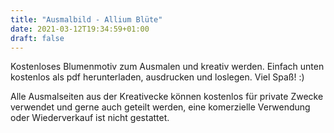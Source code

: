 ```yaml
---
title: "Ausmalbild - Allium Blüte"
date: 2021-03-12T19:34:59+01:00
draft: false
---
```


Kostenloses Blumenmotiv zum Ausmalen und kreativ werden. Einfach unten kostenlos als pdf herunterladen, ausdrucken und loslegen. Viel Spaß! :)

Alle Ausmalseiten aus der Kreativecke können kostenlos für private Zwecke verwendet und gerne auch geteilt werden, eine komerzielle Verwendung oder Wiederverkauf ist nicht gestattet. 